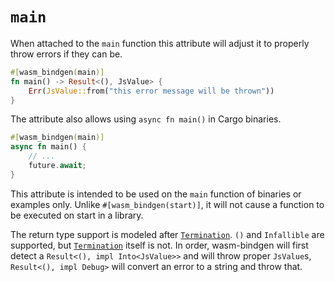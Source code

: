 # `main`

When attached to the `main` function this attribute will adjust it to properly
throw errors if they can be.

```rust
#[wasm_bindgen(main)]
fn main() -> Result<(), JsValue> {
    Err(JsValue::from("this error message will be thrown"))
}
```

The attribute also allows using `async fn main()` in Cargo binaries.

```rust
#[wasm_bindgen(main)]
async fn main() {
    // ...
    future.await;
}
```

This attribute is intended to be used on the `main` function of binaries or
examples only. Unlike `#[wasm_bindgen(start)]`, it will not cause a function to
be executed on start in a library.

The return type support is modeled after [`Termination`]. `()` and `Infallible`
are supported, but [`Termination`] itself is not. In order, wasm-bindgen will
first detect a `Result<(), impl Into<JsValue>>` and will throw proper
`JsValue`s, `Result<(), impl Debug>` will convert an error to a string and throw
that.

[`termination`]: https://doc.rust-lang.org/std/process/trait.Termination.html
